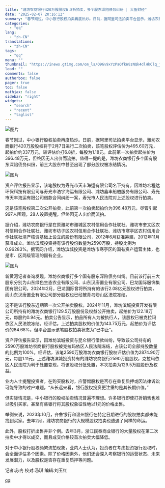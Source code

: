 ```yaml
---
title: "潍坊农商银行420万股股权6.8折拍卖，多个股东深陷债务纠纷 | 大鱼财经"
date: "2025-02-07 20:16:12"
summary: "春节刚过，中小银行股权拍卖再度热炒。日前，据阿里司法拍卖平台显示，潍坊农商银行420万股股权将于2..."
categories:
  - "qq"
lang:
  - "zh-CN"
translations:
  - "zh-CN"
tags:
  - "qq"
menu: ""
thumbnail: "https://inews.gtimg.com/om_ls/O9Gv9xYzPaOfkW8zNQk4dlHkClq_jda7QeYBU25PTgnEoAA_640360/0"
lead: ""
comments: false
authorbox: false
pager: true
toc: false
mathjax: false
sidebar: "right"
widgets:
  - "search"
  - "recent"
  - "taglist"
---
```


![图片](https://inews.gtimg.com/news_bt/Od4uuYvBPkQ5OAl0oaFQOnq_7Fm4ALOosnKlegCzgLky4AA/641)

春节刚过，中小银行股权拍卖再度热炒。日前，据阿里司法拍卖平台显示，潍坊农商银行420万股股权将于2月7日进行二次拍卖，该笔股权评估价为495.60万元，起拍价约337万元，较评估价打6.8折，每股为1.18元。此前第一次拍卖起拍价为396.48万元，但终因无人出价而流拍。值得一提的是，潍坊农商银行多个国有股东深陷债务纠纷，前三大股东中甚至出现了部分股权被冻结情况。

![图片](https://inews.gtimg.com/news_bt/OLxxMDDU6nSA5YvzeEE6a7QsqYebg_eNFGTgQsIquO-UgAA/641)

资产评估报告显示，该笔股权为寿光市天丰海运有限公司名下持有，因潍坊宏程达环保科技有限公司与寿光市浩宇海运有限公司、潍坊鑫丰船舶服务有限公司、寿光市天丰海运有限公司借款合同纠纷一案，寿光市人民法院对上述股权进行拍卖。

这是该笔股权第二次公开拍卖，此前第一次拍卖起拍价为396.48万元，尽管引起997人围观，28人设置提醒，但终因无人出价而流拍。

据介绍，潍坊农商银行是在原潍坊市潍城区农村信用合作社联社、潍坊市奎文区农村信用合作社联社、潍坊市坊子区农村信用合作社联社、潍坊市寒亭区农村信用合作社联社清产核资基础上设立的股份有限公司，2012年6月获准筹建，2012年11月获准成立。潍坊滨城投资持有该行股份数量为2590万股，持股比例为0.96283%。据官网介绍，潍坊滨城投资是潍坊市寒亭区的国有资产运营主体，也是市、区两级管理的国有企业。

![图片](https://inews.gtimg.com/news_bt/OhqydY25a55VZ_rTwDptTQ8lGv8FZRjjGbaZU7CFZcNtkAA/641)

新黄河记者查询发现，潍坊农商银行多个国有股东深陷债务纠纷。目前该行前三大股东分别为山东绿色生态农业有限公司、山东汉唐置业有限公司、巴龙国际服饰集团有限公司，2024年2月，巴龙国际曾将所持有的该行2.08亿元股权进行拍卖，而山东汉唐置业有限公司部分股权也已经被青岛崂山区法院冻结。

这不是该行股东近期第一次公开拍卖股权。2024年11月，潍坊滨城投资开发有限公司所持有的潍坊农商银行129.5万股股份及权益公开拍卖，起拍价为122.18万元，每股约0.94元。拍卖公告显示，拍品所有人为被执行人，该股权已被克拉玛依区人民法院冻结。经评估，上述拍卖股权的价值为143.75万元，起拍价为评估价的84.68%，但平台显示该笔股权拍卖状态为“已中止”。

资产评估报告显示，因潍坊滨城投资与昆仑银行借款纠纷，导致该公司持有的2590万股潍坊农商银行股权被克拉玛依区人民法院冻结，占该公司全部持股数量的比例为100%。经评估，该笔2590万股潍坊农商银行股权评估价值为2874.90万元，每股1.11元。上述潍坊滨城投资持有的潍坊农商银行2590万股股权，克拉玛依区人民法院为利于处置变现，将该股权分批处置，本次拍卖为129.5万股股份及权益。

业内人士提醒投资者，在购买股权时，应警惕股权是否存在重复质押或因法律诉讼可能导致的过户难题。“从长远来看，银行股权投资更注重的是其长期价值。”

但实际情况是，中小银行的股权拍卖情况普遍不理想。许多银行即使打折销售也难以吸引买家，甚至有些银行将其股权象征性地以1元的价格出售。

举例来说，2023年10月，齐鲁银行和温州银行在特定日期进行的股权拍卖都未能找到买家。去年2月，潍坊农商银行的大规模股权拍卖也遭遇了同样的命运。

此外，股权打折出售并非个例。去年3月，浙江民泰商业银行的大量股权在第二次拍卖中才得以成交，而且成交价格较首次拍卖大幅降低。

对于中小银行股权频繁流拍现象，业内人士认为，投资者在考虑投资银行股权时，会全面评估多个因素。除了价格因素外，他们还会深入考察银行的运营状态、未来发展潜力，以及股权是否存在重复质押等问题。

记者:苏冉 校对:汤琪 编辑:刘玉红

[qq](https://new.qq.com/rain/a/20250207A08E2H00)
